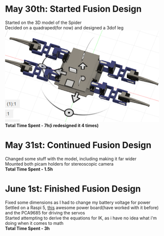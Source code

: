 # May 30th: Started Fusion Design
Started on the 3D model of the Spider<br>
Decided on a quadraped(for now) and designed a 3dof leg<br>
![image of robot](foosion.png)
**Total Time Spent - 7h(i redesigned it 4 times)**

# May 31st: Continued Fusion Design
Changed some stuff with the model, including making it far wider<br>
Mounted both picam holders for stereoscopic camera<br>
**Total Time Spent - 1.5h**

# June 1st: Finished Fusion Design
Fixed some dimensions as I had to change my battery voltage for power<br>
Settled on a Raspi 5, [this](https://robu.in/product/24v-12v-to-5v-5a-power-module-dc-dc-xy-3606-power-converter/) awesome power board(have worked with it before) and the PCA9685 for driving the servos<br>
Started attempting to derive the equations for IK, as i have no idea what i'm doing when it comes to math<br>
**Total Time Spent - 3h**


